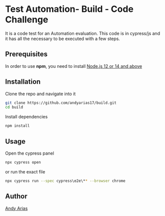 # Test Automation- Build - Code Challenge

It is a code test for an Automation evaluation. This code is in cypress/js and it has all the necessary to be executed with a few steps.

## Prerequisites
In order to use **npm**, you need to install [Node.js 12 or 14 and above](https://nodejs.org/es/download/)

## Installation

Clone the repo and navigate into it
```bash
git clone https://github.com/andyarias17/build.git
cd build
```

Install dependencies

```bash
npm install
```

## Usage

Open the cypress panel
```bash
npx cypress open
```

or run the exact file 
```bash
npx cypress run --spec cypress\e2e\** --browser chrome
```


## Author
[Andy Arias](https://andyarias.net/)